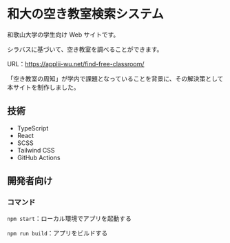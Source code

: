 # 和大の空き教室検索システム

和歌山大学の学生向け Web サイトです。

シラバスに基づいて、空き教室を調べることができます。

URL：<https://applii-wu.net/find-free-classroom/>

「空き教室の周知」が学内で課題となっていることを背景に、その解決策として本サイトを制作しました。

## 技術

- TypeScript
- React
- SCSS
- Tailwind CSS
- GitHub Actions

## 開発者向け

### コマンド

`npm start`：ローカル環境でアプリを起動する

`npm run build`：アプリをビルドする
